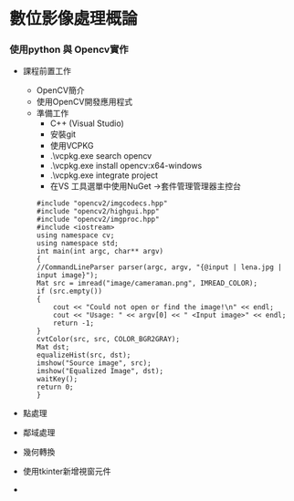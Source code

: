 # 數位影像處理概論
### 使用python 與 Opencv實作

* 課程前置工作
  - OpenCV簡介
  - 使用OpenCV開發應用程式
  - 準備工作
    * C++ (Visual Studio)
    * 安裝git
    * 使用VCPKG
    * .\vcpkg.exe search opencv
    * .\vcpkg.exe install opencv:x64-windows
    * .\vcpkg.exe integrate project
    * 在VS 工具選單中使用NuGet ->套件管理管理器主控台
    ```
    #include "opencv2/imgcodecs.hpp"
    #include "opencv2/highgui.hpp"
    #include "opencv2/imgproc.hpp"
    #include <iostream>
    using namespace cv;
    using namespace std;
    int main(int argc, char** argv)
    {
    //CommandLineParser parser(argc, argv, "{@input | lena.jpg | input image}");
    Mat src = imread("image/cameraman.png", IMREAD_COLOR);
    if (src.empty())
    {
        cout << "Could not open or find the image!\n" << endl;
        cout << "Usage: " << argv[0] << " <Input image>" << endl;
        return -1;
    }
    cvtColor(src, src, COLOR_BGR2GRAY);
    Mat dst;
    equalizeHist(src, dst);
    imshow("Source image", src);
    imshow("Equalized Image", dst);
    waitKey();
    return 0;
    }

    ```

* 點處理
* 鄰域處理
* 幾何轉換
* 使用tkinter新增視窗元件
* 

